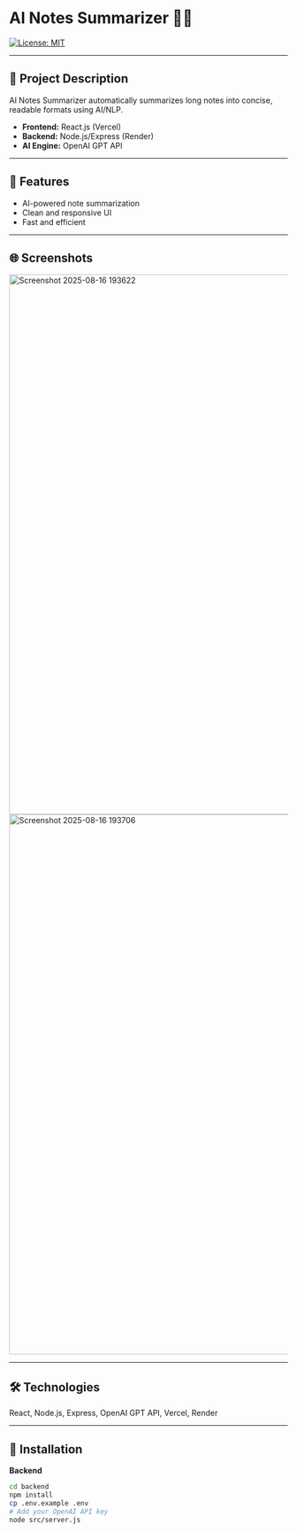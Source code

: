 # AI Notes Summarizer 📝🤖

[![License: MIT](https://img.shields.io/badge/License-MIT-blue.svg)](LICENSE)

---

## 🔹 Project Description
AI Notes Summarizer automatically summarizes long notes into concise, readable formats using AI/NLP.  
- **Frontend:** React.js (Vercel)  
- **Backend:** Node.js/Express (Render)  
- **AI Engine:** OpenAI GPT API  

---

## 🌟 Features
- AI-powered note summarization  
- Clean and responsive UI  
- Fast and efficient  

---

## 🌐 Screenshots
<img width="1917" height="975" alt="Screenshot 2025-08-16 193622" src="https://github.com/user-attachments/assets/d369a470-e749-4ab7-97fb-7d3e8624b3cc" />
<img width="1917" height="975" alt="Screenshot 2025-08-16 193706" src="https://github.com/user-attachments/assets/27f1092d-03c5-4e5d-89cc-7b5b7edf154d" />



---

## 🛠 Technologies
React, Node.js, Express, OpenAI GPT API, Vercel, Render

---

## 🚀 Installation

**Backend**
```bash
cd backend
npm install
cp .env.example .env
# Add your OpenAI API key
node src/server.js
